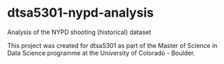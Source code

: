 # dtsa5301-nypd-analysis
Analysis of the NYPD shooting (historical) dataset

This project was created for dtsa5301 as part of the Master of Science in Data Science programme at the University of Colorado - Boulder.


